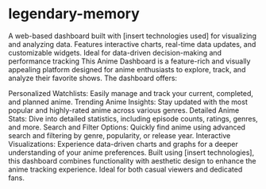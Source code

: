# legendary-memory
A web-based dashboard built with [insert technologies used] for visualizing and analyzing data. Features interactive charts, real-time data updates, and customizable widgets. Ideal for data-driven decision-making and performance tracking
This Anime Dashboard is a feature-rich and visually appealing platform designed for anime enthusiasts to explore, track, and analyze their favorite shows. The dashboard offers:

Personalized Watchlists: Easily manage and track your current, completed, and planned anime.
Trending Anime Insights: Stay updated with the most popular and highly-rated anime across various genres.
Detailed Anime Stats: Dive into detailed statistics, including episode counts, ratings, genres, and more.
Search and Filter Options: Quickly find anime using advanced search and filtering by genre, popularity, or release year.
Interactive Visualizations: Experience data-driven charts and graphs for a deeper understanding of your anime preferences.
Built using [insert technologies], this dashboard combines functionality with aesthetic design to enhance the anime tracking experience. Ideal for both casual viewers and dedicated fans.
